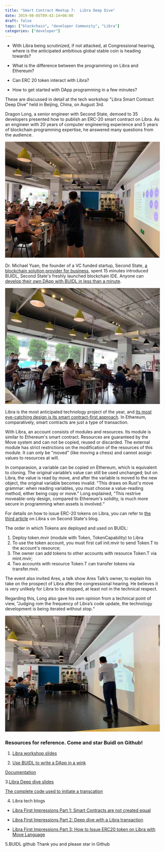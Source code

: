 ```yaml
---
title: "Smart Contract Meetup 7:  Libra Deep Dive"
date: 2019-08-05T09:42:14+08:00
draft: false
tags: ["blockchain", "developer Community", "Libra"]
categories: ["developer"]
---
```



* With Libra being scrutinized, if not attacked, at Congressional hearing, where is the anticipated ambitious global stable coin is heading towards?

* What is the difference between the programming on Libra and Ethereum?

* Can ERC 20 token interact with Libra?

* How to get started with DApp programming in a few minutes?

These are discussed in detail at the tech workshop "Libra Smart Contract Deep Dive" held in Beijing, China, on August 3rd.

Dragon Long, a senior engineer with Second State, demoed to 35 developers presented how to publish an ERC-20 smart contract on Libra. As an engineer with 20 years of computer engineering experience and 5 years of blockchain programming expertise, he answered many questions from the audience.

![](/images/20190805-libra-deep-dive-01.JPG)

Dr. Michael Yuan, the founder of a VC funded startup, Second State, [a blockchain solution provider for business](wwww.secondstate.io), spent 15 minutes introduced BUIDL, Second State's freshly launched blockchain IDE. Anyone can [develop their own DApp with BUIDL in less than a minute](https://buidl.secondstate.io/).

![](/images/20190805-libra-deep-dive-03.jpeg)

Libra is the most anticipated technology project of the year, and [its most eye-catching design is its smart contract-first approach](https://blog.secondstate.io/post/20190619-libra-first-impressions/). In Ethereum, comparatively, smart contracts are just a type of transaction.

With Libra, an account consists of modules and resources. Its module is similar to Ethereum's smart contract. Resources are guaranteed by the Move system and can not be copied, reused or discarded. The external module has strict restrictions on the modification of the resources of this module. It can only be "moved" (like moving a chess) and cannot assign values to resources at will.

In comparasion, a variable can be copied on Ethereum, which is equivalent to cloning. The original variable’s value can still be used unchanged; but on Libra, the value is read by move, and after the variable is moved to the new object, the original variable becomes invalid. "This draws on Rust's move grammar: when reading variables, you must choose a value-reading method, either being copy or move." Long explained, "This restrive moveable-only design, compared to Ethereum's solidity, is much more secure in programming when assets is involved.“

For details on how to issue ERC-20 tokens on Libra, you can refer to [the third article](https://blog.secondstate.io/post/20190719-how-to-issue-erc20-token-on-libra-with-move-language/) on Libra s on Second State's blog.


The order in which Tokens are deployed and used on BUIDL:

1. Deploy token.mvir (module with Token, TokenCapability) to Libra
2. To use the token account, you must first call init.mvir to send Token.T to the account's resource;
3. The owner can add tokens to other accounts with resource Token.T via mint.mvir;
4. Two accounts with resource Token.T can transfer tokens via transfer.mvir.

The event also invited Ares, a talk show Ares Talk’s owner, to explain his take on the prospect of Libra after the congressional hearing. He believes it is very unlikely for Libra to be stopped, at least not in the technical respect.

Regarding this, Long also gave his own opinion from a technical point of view, "Judging rom the frequency of Libra’s code update, the technology development is being iterated without stop.“

![](/images/20190805-libra-deep-dive-02.JPG)

### Resources for reference. Come and star Buidl on Github!

1. [Libra workshop slides](https://github.com/CyberMiles/education/blob/master/meetups/beijing/6-libra/Libra%20AresTalk.pdf)

2. [Use BUIDL to write a DApp in a wink](https://buidl.secondstate.io/)

[Documentation](https://docs.secondstate.io/buidl-developer-tool/getting-started)

3.[Libra Deep dive slides](https://github.com/CyberMiles/education/blob/master/meetups/beijing/6-libra/Libra-dragon.pdf)

[The complete code used to initiate a transcation](https://github.com/second-state/libra-research/tree/master/examples/ERC20Token)

4. Libra tech blogs

* [Libra First Impressions Part 1: Smart Contracts are not created equal](https://blog.secondstate.io/post/20190619-libra-first-impressions/)

* [Libra First Impressions Part 2: Deep dive with a Libra transaction](https://blog.secondstate.io/post/20190701-libra-first-impressions/)

* [Libra First Impressions Part 3: How to Issue ERC20 token on Libra with Move Language](https://blog.secondstate.io/post/20190719-how-to-issue-erc20-token-on-libra-with-move-language/)

5.BUIDL github Thank you and please star in Github
[](https://github.com/second-state/buidl)
